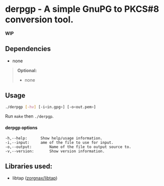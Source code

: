 # derpgp - A simple GnuPG to PKCS#8 conversion tool.

**WIP**

## Dependencies

* none
> **Optional:**
> * none

## Usage
```bash
./derpgp [-hv] [-i<in.gpg>] [-o<out.pem>]
```

Run `make` then `./derpgp`.

#### derpgp options

	-h,--help:		Show help/usage information.
	-i,--input:		ame of the file to use for input.
	-o,--output:		Name of the file to output source to.
	-v,--version:		Show version information.

## Libraries used:

* libtap ([zorgnax/libtap](https://github.com/zorgnax/libtap))
